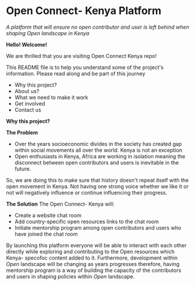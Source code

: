 # Open Connect- Kenya Platform

*A platform that will ensure no open contributor and user is left behind when shaping Open landscape in Kenya*

**Hello! Welcome!**

We are thrilled that you are visiting Open Connect Kenya repo!

This README file is to help you understand some of the project's information. Please read along and be part of this journey

* Why this project?
* About us?
* What we need to make it work
* Get involved
* Contact us

**Why this project?**

**The Problem**
* Over the years socioeconomic divides in the society has created gap within social movements all over the world. Kenya is not an exception
* Open enthusiasts in Kenya, Africa are working in isolation meaning the disconnect between open contributors and users is inevitable in the future.

So, we are doing this to make sure that history doesn't repeat itself with the open movement in Kenya. Not having one strong voice whether we like it or not will negatively influence or continue influencing their progress. 

**The Solution**
The Open Connect- Kenya will:
* Create a website chat room
* Add country-specific open resources links to the chat room
* Initiate mentorship program among open contributors and users who have joined the chat room

By launching this platform everyone will be able to interact with each other directly while exploring and contributing to the Open resources which Kenya- specofoc content added to it. Furthermore, development within *Open* landscape will be changing as years progresses therefore, having mentorship program is a way of building the capacity of the contributors and users in shaping policies within *Open* landscape.

